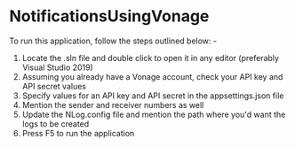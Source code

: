 # NotificationsUsingVonage

To run this application, follow the steps outlined below: -

1. Locate the .sln file and double click to open it in any editor (preferably Visual Studio 2019)
2. Assuming you already have a Vonage account, check your API key and API secret values
3. Specify values for an API key and API secret in the appsettings.json file
4. Mention the sender and receiver numbers as well
5. Update the NLog.config file and mention the path where you'd want the logs to be created
6. Press F5 to run the application
